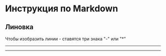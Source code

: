 # Инструкция по Markdown

## Линовка

Чтобы изобразить линии - ставятся три знака "-" или "*"  

- - -

* * * 

